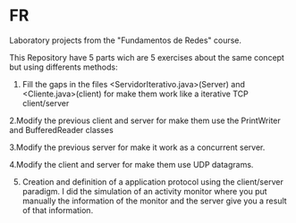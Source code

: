 # FR
Laboratory projects from the "Fundamentos de Redes" course.

This Repository have 5 parts wich are 5 exercises about the same concept but using differents methods:

1. Fill the gaps in the files <ServidorIterativo.java>(Server) and <Cliente.java>(client) for make them work like a iterative TCP client/server

2.Modify the previous client and server for make them use the PrintWriter and BufferedReader classes

3.Modify the previous server for make it work as a concurrent server.

4.Modify the client and server for make them use UDP datagrams.

5. Creation and definition of a application protocol using the client/server paradigm. I did the simulation of an activity monitor where you put manually the information of the monitor and the server give you a result of that information.
